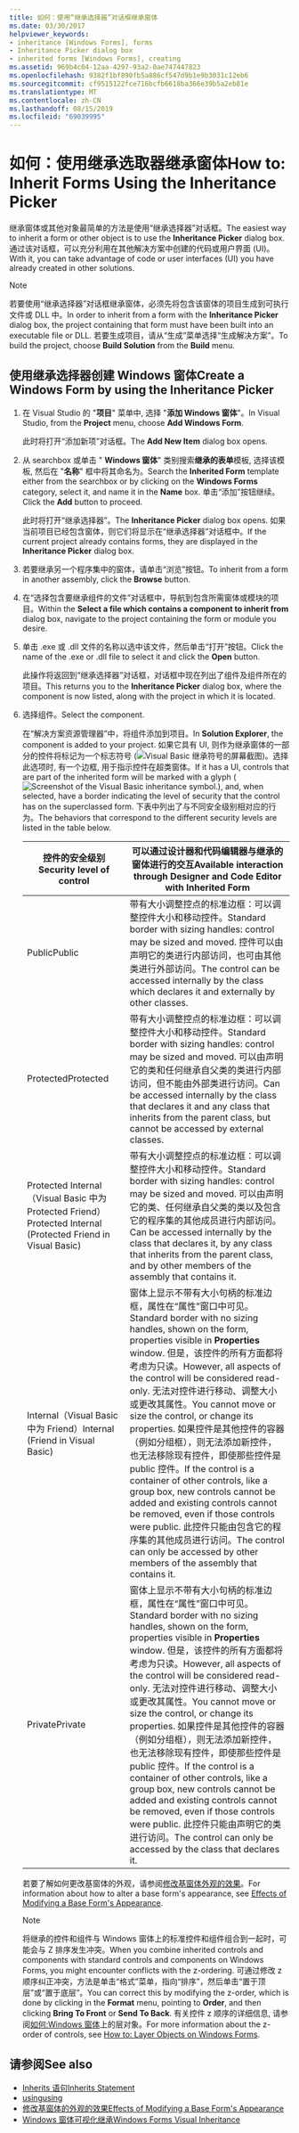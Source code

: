 ```yaml
---
title: 如何：使用“继承选择器”对话框继承窗体
ms.date: 03/30/2017
helpviewer_keywords:
- inheritance [Windows Forms], forms
- Inheritance Picker dialog box
- inherited forms [Windows Forms], creating
ms.assetid: 969b4c04-12aa-4297-93a2-0ae747447823
ms.openlocfilehash: 9382f1bf890fb5a886cf547d9b1e9b3031c12eb6
ms.sourcegitcommit: cf9515122fce716bcfb6618ba366e39b5a2eb81e
ms.translationtype: MT
ms.contentlocale: zh-CN
ms.lasthandoff: 08/15/2019
ms.locfileid: "69039995"
---
```

# <a name="how-to-inherit-forms-using-the-inheritance-picker"></a><span data-ttu-id="2c4a8-102">如何：使用继承选取器继承窗体</span><span class="sxs-lookup"><span data-stu-id="2c4a8-102">How to: Inherit Forms Using the Inheritance Picker</span></span>

<span data-ttu-id="2c4a8-103">继承窗体或其他对象最简单的方法是使用“继承选择器”对话框。</span><span class="sxs-lookup"><span data-stu-id="2c4a8-103">The easiest way to inherit a form or other object is to use the **Inheritance Picker** dialog box.</span></span> <span data-ttu-id="2c4a8-104">通过该对话框，可以充分利用在其他解决方案中创建的代码或用户界面 (UI)。</span><span class="sxs-lookup"><span data-stu-id="2c4a8-104">With it, you can take advantage of code or user interfaces (UI) you have already created in other solutions.</span></span>

> [!NOTE]
> <span data-ttu-id="2c4a8-105">若要使用“继承选择器”对话框继承窗体，必须先将包含该窗体的项目生成到可执行文件或 DLL 中。</span><span class="sxs-lookup"><span data-stu-id="2c4a8-105">In order to inherit from a form with the **Inheritance Picker** dialog box, the project containing that form must have been built into an executable file or DLL.</span></span> <span data-ttu-id="2c4a8-106">若要生成项目，请从“生成”菜单选择“生成解决方案”。</span><span class="sxs-lookup"><span data-stu-id="2c4a8-106">To build the project, choose **Build Solution** from the **Build** menu.</span></span>

## <a name="create-a-windows-form-by-using-the-inheritance-picker"></a><span data-ttu-id="2c4a8-107">使用继承选择器创建 Windows 窗体</span><span class="sxs-lookup"><span data-stu-id="2c4a8-107">Create a Windows Form by using the Inheritance Picker</span></span>

1. <span data-ttu-id="2c4a8-108">在 Visual Studio 的 "**项目**" 菜单中, 选择 "**添加 Windows 窗体**"。</span><span class="sxs-lookup"><span data-stu-id="2c4a8-108">In Visual Studio, from the **Project** menu, choose **Add Windows Form**.</span></span>

   <span data-ttu-id="2c4a8-109">此时将打开“添加新项”对话框。</span><span class="sxs-lookup"><span data-stu-id="2c4a8-109">The **Add New Item** dialog box opens.</span></span>

2. <span data-ttu-id="2c4a8-110">从 searchbox 或单击 " **Windows 窗体**" 类别搜索**继承的表单**模板, 选择该模板, 然后在 "**名称**" 框中将其命名为。</span><span class="sxs-lookup"><span data-stu-id="2c4a8-110">Search the **Inherited Form** template either from the searchbox or by clicking on the **Windows Forms** category, select it, and name it in the **Name** box.</span></span> <span data-ttu-id="2c4a8-111">单击“添加”按钮继续。</span><span class="sxs-lookup"><span data-stu-id="2c4a8-111">Click the **Add** button to proceed.</span></span>

   <span data-ttu-id="2c4a8-112">此时将打开“继承选择器”。</span><span class="sxs-lookup"><span data-stu-id="2c4a8-112">The **Inheritance Picker** dialog box opens.</span></span> <span data-ttu-id="2c4a8-113">如果当前项目已经包含窗体，则它们将显示在“继承选择器”对话框中。</span><span class="sxs-lookup"><span data-stu-id="2c4a8-113">If the current project already contains forms, they are displayed in the **Inheritance Picker** dialog box.</span></span>

3. <span data-ttu-id="2c4a8-114">若要继承另一个程序集中的窗体，请单击“浏览”按钮。</span><span class="sxs-lookup"><span data-stu-id="2c4a8-114">To inherit from a form in another assembly, click the **Browse** button.</span></span>

4. <span data-ttu-id="2c4a8-115">在“选择包含要继承组件的文件”对话框中，导航到包含所需窗体或模块的项目。</span><span class="sxs-lookup"><span data-stu-id="2c4a8-115">Within the **Select a file which contains a component to inherit from** dialog box, navigate to the project containing the form or module you desire.</span></span>

5. <span data-ttu-id="2c4a8-116">单击 .exe 或 .dll 文件的名称以选中该文件，然后单击“打开”按钮。</span><span class="sxs-lookup"><span data-stu-id="2c4a8-116">Click the name of the .exe or .dll file to select it and click the **Open** button.</span></span>

   <span data-ttu-id="2c4a8-117">此操作将返回到“继承选择器”对话框，对话框中现在列出了组件及组件所在的项目。</span><span class="sxs-lookup"><span data-stu-id="2c4a8-117">This returns you to the **Inheritance Picker** dialog box, where the component is now listed, along with the project in which it is located.</span></span>

6. <span data-ttu-id="2c4a8-118">选择组件。</span><span class="sxs-lookup"><span data-stu-id="2c4a8-118">Select the component.</span></span>

   <span data-ttu-id="2c4a8-119">在“解决方案资源管理器”中，将组件添加到项目。</span><span class="sxs-lookup"><span data-stu-id="2c4a8-119">In **Solution Explorer**, the component is added to your project.</span></span> <span data-ttu-id="2c4a8-120">如果它具有 UI, 则作为继承窗体的一部分的控件将标记为一个标志符号 (![Visual Basic 继承符号的屏幕截图)](./media/how-to-inherit-forms-using-the-inheritance-picker-dialog-box/visual-basic-inheritance-glyph.gif)。选择此选项时, 有一个边框, 用于指示控件在超类窗体。</span><span class="sxs-lookup"><span data-stu-id="2c4a8-120">If it has a UI, controls that are part of the inherited form will be marked with a glyph (![Screenshot of the Visual Basic inheritance symbol.](./media/how-to-inherit-forms-using-the-inheritance-picker-dialog-box/visual-basic-inheritance-glyph.gif)), and, when selected, have a border indicating the level of security that the control has on the superclassed form.</span></span> <span data-ttu-id="2c4a8-121">下表中列出了与不同安全级别相对应的行为。</span><span class="sxs-lookup"><span data-stu-id="2c4a8-121">The behaviors that correspond to the different security levels are listed in the table below.</span></span>

    |<span data-ttu-id="2c4a8-122">控件的安全级别</span><span class="sxs-lookup"><span data-stu-id="2c4a8-122">Security level of control</span></span>|<span data-ttu-id="2c4a8-123">可以通过设计器和代码编辑器与继承的窗体进行的交互</span><span class="sxs-lookup"><span data-stu-id="2c4a8-123">Available interaction through Designer and Code Editor with Inherited Form</span></span>|
    |-------------------------------|--------------------------------------------------------------------------------|
    |<span data-ttu-id="2c4a8-124">Public</span><span class="sxs-lookup"><span data-stu-id="2c4a8-124">Public</span></span>|<span data-ttu-id="2c4a8-125">带有大小调整控点的标准边框：可以调整控件大小和移动控件。</span><span class="sxs-lookup"><span data-stu-id="2c4a8-125">Standard border with sizing handles: control may be sized and moved.</span></span> <span data-ttu-id="2c4a8-126">控件可以由声明它的类进行内部访问，也可由其他类进行外部访问。</span><span class="sxs-lookup"><span data-stu-id="2c4a8-126">The control can be accessed internally by the class which declares it and externally by other classes.</span></span>|
    |<span data-ttu-id="2c4a8-127">Protected</span><span class="sxs-lookup"><span data-stu-id="2c4a8-127">Protected</span></span>|<span data-ttu-id="2c4a8-128">带有大小调整控点的标准边框：可以调整控件大小和移动控件。</span><span class="sxs-lookup"><span data-stu-id="2c4a8-128">Standard border with sizing handles: control may be sized and moved.</span></span> <span data-ttu-id="2c4a8-129">可以由声明它的类和任何继承自父类的类进行内部访问，但不能由外部类进行访问。</span><span class="sxs-lookup"><span data-stu-id="2c4a8-129">Can be accessed internally by the class that declares it and any class that inherits from the parent class, but cannot be accessed by external classes.</span></span>|
    |<span data-ttu-id="2c4a8-130">Protected Internal（Visual Basic 中为 Protected Friend）</span><span class="sxs-lookup"><span data-stu-id="2c4a8-130">Protected Internal (Protected Friend in Visual Basic)</span></span>|<span data-ttu-id="2c4a8-131">带有大小调整控点的标准边框：可以调整控件大小和移动控件。</span><span class="sxs-lookup"><span data-stu-id="2c4a8-131">Standard border with sizing handles: control may be sized and moved.</span></span> <span data-ttu-id="2c4a8-132">可以由声明它的类、任何继承自父类的类以及包含它的程序集的其他成员进行内部访问。</span><span class="sxs-lookup"><span data-stu-id="2c4a8-132">Can be accessed internally by the class that declares it, by any class that inherits from the parent class, and by other members of the assembly that contains it.</span></span>|
    |<span data-ttu-id="2c4a8-133">Internal（Visual Basic 中为 Friend）</span><span class="sxs-lookup"><span data-stu-id="2c4a8-133">Internal (Friend in Visual Basic)</span></span>|<span data-ttu-id="2c4a8-134">窗体上显示不带有大小句柄的标准边框，属性在“属性”窗口中可见。</span><span class="sxs-lookup"><span data-stu-id="2c4a8-134">Standard border with no sizing handles, shown on the form, properties visible in **Properties** window.</span></span> <span data-ttu-id="2c4a8-135">但是，该控件的所有方面都将考虑为只读。</span><span class="sxs-lookup"><span data-stu-id="2c4a8-135">However, all aspects of the control will be considered read-only.</span></span> <span data-ttu-id="2c4a8-136">无法对控件进行移动、调整大小或更改其属性。</span><span class="sxs-lookup"><span data-stu-id="2c4a8-136">You cannot move or size the control, or change its properties.</span></span> <span data-ttu-id="2c4a8-137">如果控件是其他控件的容器（例如分组框），则无法添加新控件，也无法移除现有控件，即使那些控件是 public 控件。</span><span class="sxs-lookup"><span data-stu-id="2c4a8-137">If the control is a container of other controls, like a group box, new controls cannot be added and existing controls cannot be removed, even if those controls were public.</span></span> <span data-ttu-id="2c4a8-138">此控件只能由包含它的程序集的其他成员进行访问。</span><span class="sxs-lookup"><span data-stu-id="2c4a8-138">The control can only be accessed by other members of the assembly that contains it.</span></span>|
    |<span data-ttu-id="2c4a8-139">Private</span><span class="sxs-lookup"><span data-stu-id="2c4a8-139">Private</span></span>|<span data-ttu-id="2c4a8-140">窗体上显示不带有大小句柄的标准边框，属性在“属性”窗口中可见。</span><span class="sxs-lookup"><span data-stu-id="2c4a8-140">Standard border with no sizing handles, shown on the form, properties visible in **Properties** window.</span></span> <span data-ttu-id="2c4a8-141">但是，该控件的所有方面都将考虑为只读。</span><span class="sxs-lookup"><span data-stu-id="2c4a8-141">However, all aspects of the control will be considered read-only.</span></span> <span data-ttu-id="2c4a8-142">无法对控件进行移动、调整大小或更改其属性。</span><span class="sxs-lookup"><span data-stu-id="2c4a8-142">You cannot move or size the control, or change its properties.</span></span> <span data-ttu-id="2c4a8-143">如果控件是其他控件的容器（例如分组框），则无法添加新控件，也无法移除现有控件，即使那些控件是 public 控件。</span><span class="sxs-lookup"><span data-stu-id="2c4a8-143">If the control is a container of other controls, like a group box, new controls cannot be added and existing controls cannot be removed, even if those controls were public.</span></span> <span data-ttu-id="2c4a8-144">此控件只能由声明它的类进行访问。</span><span class="sxs-lookup"><span data-stu-id="2c4a8-144">The control can only be accessed by the class that declares it.</span></span>|

     <span data-ttu-id="2c4a8-145">若要了解如何更改基窗体的外观，请参阅[修改基窗体外观的效果](effects-of-modifying-base-form-appearance.md)。</span><span class="sxs-lookup"><span data-stu-id="2c4a8-145">For information about how to alter a base form's appearance, see [Effects of Modifying a Base Form's Appearance](effects-of-modifying-base-form-appearance.md).</span></span>

    > [!NOTE]
    > <span data-ttu-id="2c4a8-146">将继承的控件和组件与 Windows 窗体上的标准控件和组件组合到一起时，可能会与 Z 排序发生冲突。</span><span class="sxs-lookup"><span data-stu-id="2c4a8-146">When you combine inherited controls and components with standard controls and components on Windows Forms, you might encounter conflicts with the z-ordering.</span></span> <span data-ttu-id="2c4a8-147">可通过修改 z 顺序纠正冲突，方法是单击“格式”菜单，指向“排序”，然后单击“置于顶层”或“置于底层”。</span><span class="sxs-lookup"><span data-stu-id="2c4a8-147">You can correct this by modifying the z-order, which is done by clicking in the **Format** menu, pointing to **Order**, and then clicking **Bring To Front** or **Send To Back**.</span></span> <span data-ttu-id="2c4a8-148">有关控件 z 顺序的详细信息, 请参阅[如何:Windows 窗体](../controls/how-to-layer-objects-on-windows-forms.md)上的层对象。</span><span class="sxs-lookup"><span data-stu-id="2c4a8-148">For more information about the z-order of controls, see [How to: Layer Objects on Windows Forms](../controls/how-to-layer-objects-on-windows-forms.md).</span></span>

## <a name="see-also"></a><span data-ttu-id="2c4a8-149">请参阅</span><span class="sxs-lookup"><span data-stu-id="2c4a8-149">See also</span></span>

- [<span data-ttu-id="2c4a8-150">Inherits 语句</span><span class="sxs-lookup"><span data-stu-id="2c4a8-150">Inherits Statement</span></span>](~/docs/visual-basic/language-reference/statements/inherits-statement.md)
- [<span data-ttu-id="2c4a8-151">using</span><span class="sxs-lookup"><span data-stu-id="2c4a8-151">using</span></span>](~/docs/csharp/language-reference/keywords/using.md)
- [<span data-ttu-id="2c4a8-152">修改基窗体的外观的效果</span><span class="sxs-lookup"><span data-stu-id="2c4a8-152">Effects of Modifying a Base Form's Appearance</span></span>](effects-of-modifying-base-form-appearance.md)
- [<span data-ttu-id="2c4a8-153">Windows 窗体可视化继承</span><span class="sxs-lookup"><span data-stu-id="2c4a8-153">Windows Forms Visual Inheritance</span></span>](windows-forms-visual-inheritance.md)
